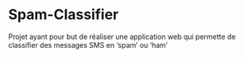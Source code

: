 # Spam-Classifier
Projet ayant pour but de réaliser une application web qui permette de classifier des messages SMS en ‘spam’ ou ‘ham’
